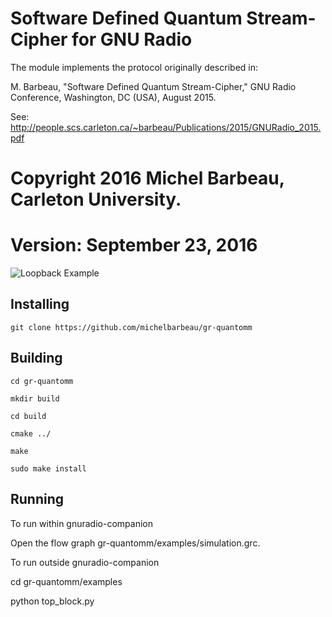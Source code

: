 # Software Defined Quantum Stream-Cipher for GNU Radio


The module implements the protocol originally described in: 

M. Barbeau, "Software Defined Quantum Stream-Cipher," GNU Radio Conference, Washington, DC (USA), August 2015.

See: http://people.scs.carleton.ca/~barbeau/Publications/2015/GNURadio_2015.pdf

# Copyright 2016 Michel Barbeau, Carleton University.
# Version: September 23, 2016

![Loopback Example](https://github.com/michelbarbeau/gr-quantomm/blob/master/sender.jpg)

## Installing

`git clone https://github.com/michelbarbeau/gr-quantomm`

## Building

```
cd gr-quantomm

mkdir build

cd build

cmake ../
 
make

sudo make install
```

## Running

To run within gnuradio-companion

Open the flow graph  gr-quantomm/examples/simulation.grc.

To run outside gnuradio-companion

cd gr-quantomm/examples

python top_block.py
